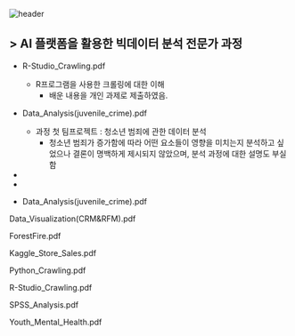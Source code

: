 ![header][def]

[def]: https://capsule-render.vercel.app/api?type=waving&color=auto&height=300&section=header&text=%20Project&fontSize=90


## > AI 플랫폼을 활용한 빅데이터 분석 전문가 과정
- R-Studio_Crawling.pdf
  - R프로그램을 사용한 크롤링에 대한 이해
    - 배운 내용을 개인 과제로 제출하였음.
 
- Data_Analysis(juvenile_crime).pdf
  - 과정 첫 팀프로젝트 : 청소년 범죄에 관한 데이터 분석
    - 청소년 범죄가 증가함에 따라 어떤 요소들이 영향을 미치는지 분석하고 싶었으나 결론이 명백하게 제시되지 않았으며, 분석 과정에 대한 설명도 부실함
-
-
- Data_Analysis(juvenile_crime).pdf

Data_Visualization(CRM&RFM).pdf

ForestFire.pdf

Kaggle_Store_Sales.pdf

Python_Crawling.pdf

R-Studio_Crawling.pdf


SPSS_Analysis.pdf

Youth_Mental_Health.pdf


